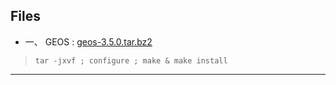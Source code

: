 ## Files
* 一、 GEOS : [geos-3.5.0.tar.bz2](https://github.com/Geek-007/geek-007.github.io/blob/master/more/files/geos-3.5.0.tar.bz2) 
> `tar -jxvf ; configure ; make & make install`   
---




